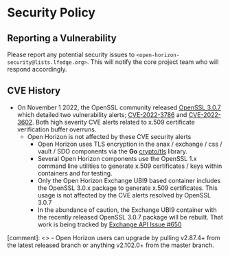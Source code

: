# Security Policy

## Reporting a Vulnerability

Please report any potential security issues to `<open-horizon-security@lists.lfedge.org>`. This will notify the core project team who will respond accordingly.

## CVE History

- On November 1 2022, the OpenSSL community released [OpenSSL 3.0.7](https://www.openssl.org/news/openssl-3.0-notes.html) which detailed two vulnerability alerts; [CVE-2022-3786](https://www.openssl.org/news/vulnerabilities.html#CVE-2022-3786) and [CVE-2022-3602](https://www.openssl.org/news/vulnerabilities.html#CVE-2022-3602). Both high severity CVE alerts related to x.509 certificate verification buffer overruns.
  - Open Horizon is not affected by these CVE security alerts
    - Open Horizon uses TLS encryption in the anax / exchange / css / vault / SDO components via the **Go** [crypto/tls](https://pkg.go.dev/crypto/tls) library.
    - Several Open Horizon components use the OpenSSL 1.x command line utilities to generate x.509 certificates / keys within containers and for testing.
    - Only the Open Horizon Exchange UBI9 based container includes the OpenSSL 3.0.x package to generate x.509 certificates. This usage is not affected by the CVE alerts resolved by OpenSSL 3.0.7
    - In the abundance of caution, the Exchange UBI9 container with the recently released OpenSSL 3.0.7 package will be rebuilt.  That work is being tracked by [Exchange API Issue #650](https://github.com/open-horizon/exchange-api/issues/650)

[comment]: <>    - Open Horizon users can upgrade by pulling v2.87.4+ from the latest released branch or anything v2.102.0+ from the master branch.
